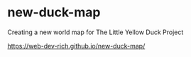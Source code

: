# new-duck-map
Creating a new world map for The Little Yellow Duck Project

https://web-dev-rich.github.io/new-duck-map/
